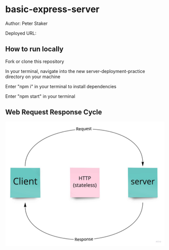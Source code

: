 # basic-express-server

Author: Peter Staker

Deployed URL:

## How to run locally

Fork or clone this repository

In your terminal, navigate into the new server-deployment-practice directory on your machine

Enter "npm i" in your terminal to install dependencies

Enter "npm start" in your terminal

## Web Request Response Cycle

![WRRC](./assets/WRRC.jpg)
